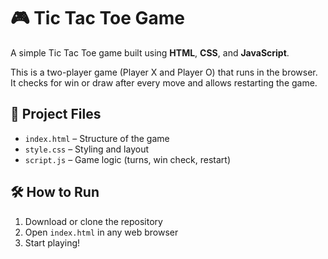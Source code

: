 # 🎮 Tic Tac Toe Game

A simple Tic Tac Toe game built using **HTML**, **CSS**, and **JavaScript**.

This is a two-player game (Player X and Player O) that runs in the browser.  
It checks for win or draw after every move and allows restarting the game.

## 📂 Project Files

- `index.html` – Structure of the game
- `style.css` – Styling and layout
- `script.js` – Game logic (turns, win check, restart)

## 🛠️ How to Run

1. Download or clone the repository
2. Open `index.html` in any web browser
3. Start playing!


